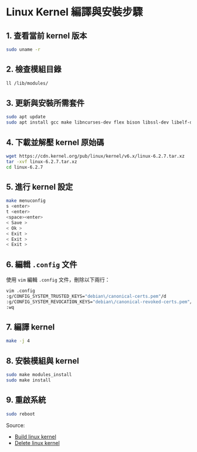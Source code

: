 # Linux Kernel 編譯與安裝步驟

## 1. 查看當前 kernel 版本
```bash
sudo uname -r
```

## 2. 檢查模組目錄
```bash
ll /lib/modules/
```

## 3. 更新與安裝所需套件
```bash
sudo apt update
sudo apt install gcc make libncurses-dev flex bison libssl-dev libelf-dev initramfs-tools-bin
```

## 4. 下載並解壓 kernel 原始碼
```bash
wget https://cdn.kernel.org/pub/linux/kernel/v6.x/linux-6.2.7.tar.xz
tar -xvf linux-6.2.7.tar.xz
cd linux-6.2.7
```

## 5. 進行 kernel 設定
```bash
make menuconfig
s <enter>
t <enter>
<space><enter>
< Save >
< Ok >
< Exit >
< Exit >
< Exit >
```

## 6. 編輯 `.config` 文件
使用 `vim` 編輯 `.config` 文件，刪除以下兩行：
```bash
vim .config
:g/CONFIG_SYSTEM_TRUSTED_KEYS="debian\/canonical-certs.pem"/d
:g/CONFIG_SYSTEM_REVOCATION_KEYS="debian\/canonical-revoked-certs.pem"/d
:wq
```


## 7. 編譯 kernel
```bash
make -j 4
```

## 8. 安裝模組與 kernel
```bash
sudo make modules_install
sudo make install
```

## 9. 重啟系統
```bash
sudo reboot
```

Source: 
- [Build linux kernel](https://phoenixnap.com/kb/build-linux-kernel)
- [Delete linux kernel](https://www.cyberciti.biz/faq/debian-redhat-linux-delete-kernel-command/)